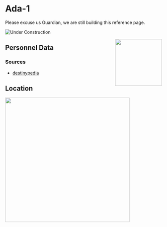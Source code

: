 # Ada-1

Please excuse us Guardian, we are still building this reference page.

![Under Construction](https://ras117mike.github.io/Destiny2/images/general/under_construction.png)

<img align="right" src="https://ras117mike.github.io/Destiny2/images/vendors/eris_morn.png" width="150">

## Personnel Data


### Sources
* [destinypedia]()

## Location


<img src="https://ras117mike.github.io/Destiny2/images/maps/eris_morn_location.jpg" width="400">
